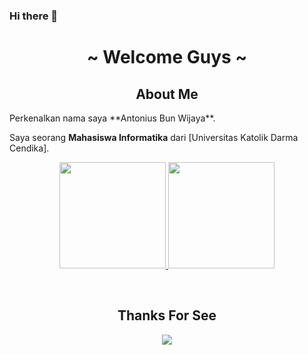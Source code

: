 ### Hi there 👋

<body>
<h1 align="center">~ Welcome Guys ~</h1>

<h2 align="center"> About Me </h2>
Perkenalkan nama saya **Antonius Bun Wijaya**.

Saya seorang **Mahasiswa Informatika** dari [Universitas Katolik Darma Cendika].

<p align="center">
<a href="https://github.com/noranekoit">
  <img height="170em" src="https://github-readme-stats-eight-theta.vercel.app/api?username=noranekoit&show_icons=true&theme=algolia&include_all_commits=true&count_private=true"/>
  <img height="170em" src="https://github-readme-stats-eight-theta.vercel.app/api/top-langs/?username=noranekoit&layout=compact&langs_count=8&theme=algolia"/>
</a>
</p>
 <br>
  
  <h2 align="center"> Thanks For See </h2>
<div align="center">
<img src="https://giffiles.alphacoders.com/210/210437.gif">
</div>
<br>
</body>



